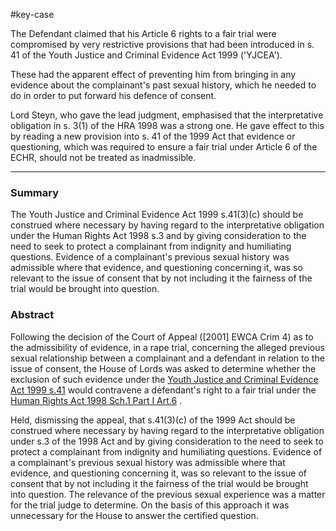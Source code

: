 #key-case 

The Defendant claimed that his Article 6 rights to a fair trial were compromised by very restrictive provisions that had been introduced in s. 41 of the Youth Justice and Criminal Evidence Act 1999 ('YJCEA').

These had the apparent effect of preventing him from bringing in any evidence about the complainant's past sexual history, which he needed to do in order to put forward his defence of consent.

Lord Steyn, who gave the lead judgment, emphasised that the interpretative obligation in s. 3(1) of the HRA 1998 was a strong one. He gave effect to this by reading a new provision into s. 41 of the 1999 Act that evidence or questioning, which was required to ensure a fair trial under Article 6 of the ECHR, should not be treated as inadmissible.

---

### Summary

The Youth Justice and Criminal Evidence Act 1999 s.41(3)(c) should be construed where necessary by having regard to the interpretative obligation under the Human Rights Act 1998 s.3 and by giving consideration to the need to seek to protect a complainant from indignity and humiliating questions. Evidence of a complainant's previous sexual history was admissible where that evidence, and questioning concerning it, was so relevant to the issue of consent that by not including it the fairness of the trial would be brought into question.

### Abstract

Following the decision of the Court of Appeal ([2001] EWCA Crim 4) as to the admissibility of evidence, in a rape trial, concerning the alleged previous sexual relationship between a complainant and a defendant in relation to the issue of consent, the House of Lords was asked to determine whether the exclusion of such evidence under the [Youth Justice and Criminal Evidence Act 1999 s.41](https://uk.westlaw.com/Document/I7F617160E45011DA8D70A0E70A78ED65/View/FullText.html?originationContext=document&transitionType=DocumentItem&ppcid=ef3527f0e24849798abc3019a678a004&contextData=(sc.Default)) would contravene a defendant's right to a fair trial under the [Human Rights Act 1998 Sch.1 Part I Art.6](https://uk.westlaw.com/Document/I2B36F6F0E45011DA8D70A0E70A78ED65/View/FullText.html?originationContext=document&transitionType=DocumentItem&ppcid=ef3527f0e24849798abc3019a678a004&contextData=(sc.Default)) .

Held, dismissing the appeal, that s.41(3)(c) of the 1999 Act should be construed where necessary by having regard to the interpretative obligation under s.3 of the 1998 Act and by giving consideration to the need to seek to protect a complainant from indignity and humiliating questions. Evidence of a complainant's previous sexual history was admissible where that evidence, and questioning concerning it, was so relevant to the issue of consent that by not including it the fairness of the trial would be brought into question. The relevance of the previous sexual experience was a matter for the trial judge to determine. On the basis of this approach it was unnecessary for the House to answer the certified question.